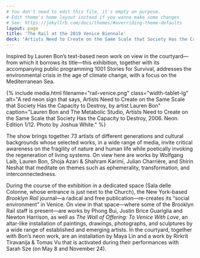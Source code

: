 ```yaml
---
# You don't need to edit this file, it's empty on purpose.
# Edit theme's home layout instead if you wanna make some changes
# See: https://jekyllrb.com/docs/themes/#overriding-theme-defaults
layout: page
title: 'The Rail at the 2019 Venice Biennale'
deck: "Artists Need to Create on the Same Scale that Society Has the Capacity to Destroy: Mare Nostrum"
---
```


<div class="lead font-sans-xl measure-4 text-light">Inspired by Lauren Bon’s text-based neon work on view in the courtyard—from which it borrows its title—this exhibition, together with its accompanying public programming 1001 Stories for Survival, addresses the environmental crisis in the age of climate change, with a focus on the Mediterranean Sea.</div>

{% include media.html filename="rail-venice.png" class="width-tablet-lg" alt="A red neon sign that says, Artists Need to Create on the Same Scale that Society Has the Capacity to Destroy, by artist Lauren Bon" caption="Lauren Bon and The Metabolic Studio, Artists Need to Create on the Same Scale that Society Has the Capacity to Destroy, 2006. Neon. Edition 1/12. Photo by Joshua White." %}

The show brings together 73 artists of different generations and cultural backgrounds whose selected works, in a wide range of media, invite critical awareness on the fragility of nature and human life while poetically invoking the regeneration of living systems. On view here are works by Wolfgang Laib, Lauren Bon, Shoja Azari & Shahram Karimi, Julian Charrière, and Shirin Neshat that meditate on themes such as ephemerality, transformation, and interconnectedness.

During the course of the exhibition in a dedicated space (Sala delle Colonne, whose entrance is just next to the Church), the New York-based _Brooklyn Rail_ journal—a radical and free publication—re-creates its “social environment” in Venice. On view in that space—where some of the Brooklyn Rail staff is present—are works by Phong Bui, Justin Brice Guariglia and Newton Harrison, as well as _The Wall of Offering: To Venice With Love_, an altar-like installation of paintings, drawings, photographs, and sculptures by a wide range of established and emerging artists. In the courtyard, together with Bon’s neon work, are an installation by Maya Lin and a work by Rirkrit Tiravanija & Tomas Vu that is activated during their performances with Sarah Sze (on May 8 and November 24).
